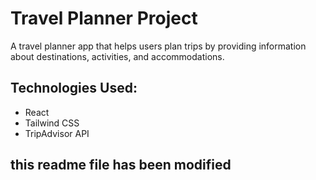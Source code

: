 # Travel Planner Project

A travel planner app that helps users plan trips by providing information about destinations, activities, and accommodations.

## Technologies Used:
- React
- Tailwind CSS
- TripAdvisor API
## this readme file has been  modified